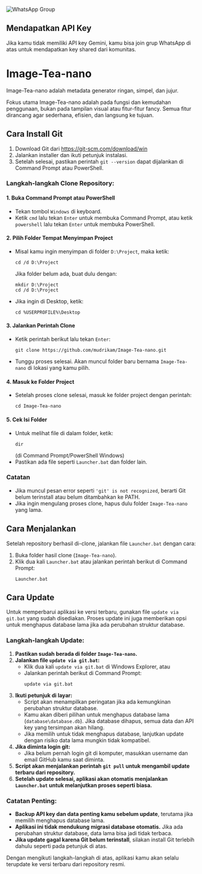 ![WhatsApp Group](https://img.shields.io/badge/Join%20WhatsApp-Group-25D366?logo=whatsapp&style=for-the-badge&link=https://chat.whatsapp.com/CMQvDxpCfP647kBBA6dRn3)

## Mendapatkan API Key
Jika kamu tidak memiliki API key Gemini, kamu bisa join grup WhatsApp di atas untuk mendapatkan key shared dari komunitas.

# Image-Tea-nano


Image-Tea-nano adalah metadata generator ringan, simpel, dan jujur.

Fokus utama Image-Tea-nano adalah pada fungsi dan kemudahan penggunaan, bukan pada tampilan visual atau fitur-fitur fancy. Semua fitur dirancang agar sederhana, efisien, dan langsung ke tujuan.

## Cara Install Git
1. Download Git dari https://git-scm.com/download/win
2. Jalankan installer dan ikuti petunjuk instalasi.
3. Setelah selesai, pastikan perintah `git --version` dapat dijalankan di Command Prompt atau PowerShell.

### Langkah-langkah Clone Repository:

#### 1. Buka Command Prompt atau PowerShell
- Tekan tombol `Windows` di keyboard.
- Ketik `cmd` lalu tekan `Enter` untuk membuka Command Prompt, atau ketik `powershell` lalu tekan `Enter` untuk membuka PowerShell.

#### 2. Pilih Folder Tempat Menyimpan Project
- Misal kamu ingin menyimpan di folder `D:\Project`, maka ketik:
  ```
  cd /d D:\Project
  ```
  Jika folder belum ada, buat dulu dengan:
  ```
  mkdir D:\Project
  cd /d D:\Project
  ```
- Jika ingin di Desktop, ketik:
  ```
  cd %USERPROFILE%\Desktop
  ```

#### 3. Jalankan Perintah Clone
- Ketik perintah berikut lalu tekan `Enter`:
  ```
  git clone https://github.com/mudrikam/Image-Tea-nano.git
  ```
- Tunggu proses selesai. Akan muncul folder baru bernama `Image-Tea-nano` di lokasi yang kamu pilih.

#### 4. Masuk ke Folder Project
- Setelah proses clone selesai, masuk ke folder project dengan perintah:
  ```
  cd Image-Tea-nano
  ```

#### 5. Cek Isi Folder
- Untuk melihat file di dalam folder, ketik:
  ```
  dir
  ```
  (di Command Prompt/PowerShell Windows)
- Pastikan ada file seperti `Launcher.bat` dan folder lain.

### Catatan
- Jika muncul pesan error seperti `'git' is not recognized`, berarti Git belum terinstall atau belum ditambahkan ke PATH.
- Jika ingin mengulang proses clone, hapus dulu folder `Image-Tea-nano` yang lama.

## Cara Menjalankan
Setelah repository berhasil di-clone, jalankan file `Launcher.bat` dengan cara:

1. Buka folder hasil clone (`Image-Tea-nano`).
2. Klik dua kali `Launcher.bat` atau jalankan perintah berikut di Command Prompt:
   ```
   Launcher.bat
   ```

## Cara Update
Untuk memperbarui aplikasi ke versi terbaru, gunakan file `update via git.bat` yang sudah disediakan. Proses update ini juga memberikan opsi untuk menghapus database lama jika ada perubahan struktur database.

### Langkah-langkah Update:
1. **Pastikan sudah berada di folder `Image-Tea-nano`.**
2. **Jalankan file `update via git.bat`:**
   - Klik dua kali `update via git.bat` di Windows Explorer, atau
   - Jalankan perintah berikut di Command Prompt:
     ```
     update via git.bat
     ```
3. **Ikuti petunjuk di layar:**
   - Script akan menampilkan peringatan jika ada kemungkinan perubahan struktur database.
   - Kamu akan diberi pilihan untuk menghapus database lama (`database\database.db`). Jika database dihapus, semua data dan API key yang tersimpan akan hilang.
   - Jika memilih untuk tidak menghapus database, lanjutkan update dengan risiko data lama mungkin tidak kompatibel.
4. **Jika diminta login git:**
   - Jika belum pernah login git di komputer, masukkan username dan email GitHub kamu saat diminta.
5. **Script akan menjalankan perintah `git pull` untuk mengambil update terbaru dari repository.**
6. **Setelah update selesai, aplikasi akan otomatis menjalankan `Launcher.bat` untuk melanjutkan proses seperti biasa.**

### Catatan Penting:
- **Backup API key dan data penting kamu sebelum update**, terutama jika memilih menghapus database lama.
- **Aplikasi ini tidak mendukung migrasi database otomatis.** Jika ada perubahan struktur database, data lama bisa jadi tidak terbaca.
- **Jika update gagal karena Git belum terinstall**, silakan install Git terlebih dahulu seperti pada petunjuk di atas.

Dengan mengikuti langkah-langkah di atas, aplikasi kamu akan selalu terupdate ke versi terbaru dari repository resmi.
